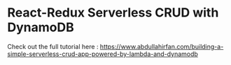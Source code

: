 # React-Redux Serverless CRUD with DynamoDB

Check out the full tutorial here : https://www.abdullahirfan.com/building-a-simple-serverless-crud-app-powered-by-lambda-and-dynamodb
